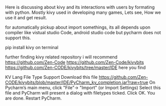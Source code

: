 Here is discussing about kivy and its interactions with users by formating with python. Mostly kivy used in developing many games, Lets see, How we use it and get result.

for automatically pickup about import somethings, its all depends upon compiler like vistual studio Code, android studio code but pycharm does not support this. 

pip install kivy       on terminal

further finding kivy related repository i will recommend
https://github.com/Zen-Code
https://github.com/Zen-Code/kivybits
https://github.com/Zen-CODE/kivybits/tree/master/IDE
here you find

KV Lang File Type Support
Download this file https://github.com/Zen-CODE/kivybits/blob/master/IDE/PyCharm_kv_completion.jar?raw=true
On Pycharm’s main menu, click "File"-> "Import" (or Import Settings)
Select this file and PyCharm will present a dialog with filetypes ticked. Click OK.
You are done. Restart PyCharm.
